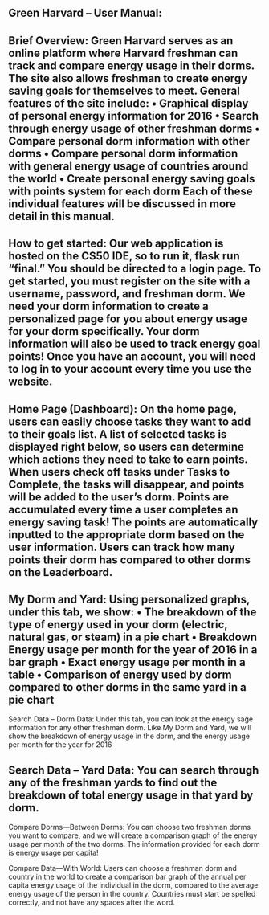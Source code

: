 Green Harvard – User Manual:
---------------------------------------------------------------------------------
Brief Overview:
Green Harvard serves as an online platform where Harvard freshman can track and compare energy usage in their dorms. The site also allows freshman to create energy saving goals for themselves to meet. General features of the site include:
•	Graphical display of personal energy information for 2016
•	Search through energy usage of other freshman dorms
•	Compare personal dorm information with other dorms
•	Compare personal dorm information with general energy usage of countries around the world
•	Create personal energy saving goals with points system for each dorm
Each of these individual features will be discussed in more detail in this manual.
---------------------------------------------------------------------------------
How to get started:
Our web application is hosted on the CS50 IDE, so to run it, flask run “final.” You should be directed to a login page. To get started, you must register on the site with a username, password, and freshman dorm. We need your dorm information to create a personalized page for you about energy usage for your dorm specifically. Your dorm information will also be used to track energy goal points!  Once you have an account, you will need to log in to your account every time you use the website.
---------------------------------------------------------------------------------
Home Page (Dashboard):
On the home page, users can easily choose tasks they want to add to their goals list. A list of selected tasks is displayed right below, so users can determine which actions they need to take to earn points. When users check off tasks under Tasks to Complete, the tasks will disappear, and points will be added to the user’s dorm.  Points are accumulated every time a user completes an energy saving task! The points are automatically inputted to the appropriate dorm based on the user information.  Users can track how many points their dorm has compared to other dorms on the Leaderboard. 
---------------------------------------------------------------------------------
My Dorm and Yard:
Using personalized graphs, under this tab, we show:
•	The breakdown of the type of energy used in your dorm (electric, natural gas, or steam) in a pie chart
•	Breakdown Energy usage per month for the year of 2016 in a bar graph
•	Exact energy usage per month in a table
•	Comparison of energy used by dorm compared to other dorms in the same yard in a pie chart
---------------------------------------------------------------------------------
Search Data – Dorm Data:
Under this tab, you can look at the energy sage information for any other freshman dorm. Like My Dorm and Yard, we will show the breakdown of energy usage in the dorm, and the energy usage per month for the year for 2016

Search Data – Yard Data:
You can search through any of the freshman yards to find out the breakdown of total energy usage in that yard by dorm.
---------------------------------------------------------------------------------
Compare Dorms—Between Dorms:
You can choose two freshman dorms you want to compare, and we will create a comparison graph of the energy usage per month of the two dorms. The information provided for each dorm is energy usage per capita!

Compare Data—With World:
Users can choose a freshman dorm and country in the world to create a comparison bar graph of the annual per capita energy usage of the individual in the dorm, compared to the average energy usage of the person in the country. Countries must start be spelled correctly, and not have any spaces after the word. 
